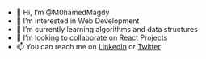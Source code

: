 - 👋 Hi, I’m @M0hamedMagdy
- 👀 I’m interested in Web Development 
- 🌱 I’m currently learning algorithms and data structures
- 💞️ I’m looking to collaborate on React Projects 
- 📫 You can reach me on [LinkedIn](https://www.linkedin.com/in/m0hamedmagdy/) or [Twitter](https://twitter.com/imohameds2)
 


<!---
M0hamedMagdy/M0hamedMagdy is a ✨ special ✨ repository because its `README.md` (this file) appears on your GitHub profile.
You can click the Preview link to take a look at your changes.
--->
